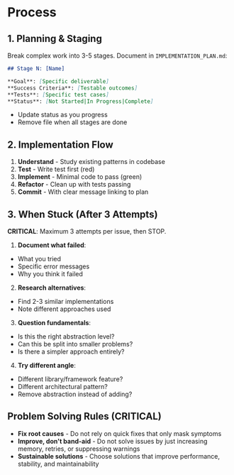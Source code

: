 # Process

## 1. Planning & Staging

Break complex work into 3-5 stages. Document in `IMPLEMENTATION_PLAN.md`:

```markdown
## Stage N: [Name]

**Goal**: [Specific deliverable]
**Success Criteria**: [Testable outcomes]
**Tests**: [Specific test cases]
**Status**: [Not Started|In Progress|Complete]
```

- Update status as you progress
- Remove file when all stages are done

## 2. Implementation Flow

1. **Understand** - Study existing patterns in codebase
2. **Test** - Write test first (red)
3. **Implement** - Minimal code to pass (green)
4. **Refactor** - Clean up with tests passing
5. **Commit** - With clear message linking to plan

## 3. When Stuck (After 3 Attempts)

**CRITICAL**: Maximum 3 attempts per issue, then STOP.

1. **Document what failed**:

- What you tried
- Specific error messages
- Why you think it failed

2. **Research alternatives**:

- Find 2-3 similar implementations
- Note different approaches used

3. **Question fundamentals**:

- Is this the right abstraction level?
- Can this be split into smaller problems?
- Is there a simpler approach entirely?

4. **Try different angle**:

- Different library/framework feature?
- Different architectural pattern?
- Remove abstraction instead of adding?

## Problem Solving Rules (CRITICAL)

- **Fix root causes** - Do not rely on quick fixes that only mask symptoms
- **Improve, don't band-aid** - Do not solve issues by just increasing memory, retries, or suppressing warnings
- **Sustainable solutions** - Choose solutions that improve performance, stability, and maintainability
